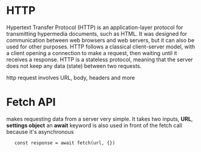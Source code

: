 # HTTP

Hypertext Transfer Protocol (HTTP) is an application-layer protocol for transmitting hypermedia documents, such as HTML. It was designed for communication between web browsers and web servers, but it can also be used for other purposes. HTTP follows a classical client-server model, with a client opening a connection to make a request, then waiting until it receives a response. HTTP is a stateless protocol, meaning that the server does not keep any data (state) between two requests.

http request involves URL, body, headers and more

# Fetch API
makes requesting data from a server very simple.
It takes two inputs, **URL**, **settings object**
an **await** keyword is also used in front of the fetch call because it's asynchronous

       const response = await fetch(url, {})